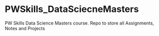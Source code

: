 # PWSkills_DataSciecneMasters

PW Skills Data Science Masters course. Repo to store all Assignments, Notes and Projects
